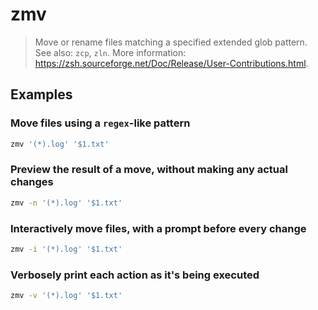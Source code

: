 # zmv

> Move or rename files matching a specified extended glob pattern. See also: `zcp`, `zln`. More information: <https://zsh.sourceforge.net/Doc/Release/User-Contributions.html>.

## Examples

### Move files using a `regex`-like pattern

```bash
zmv '(*).log' '$1.txt'
```

### Preview the result of a move, without making any actual changes

```bash
zmv -n '(*).log' '$1.txt'
```

### Interactively move files, with a prompt before every change

```bash
zmv -i '(*).log' '$1.txt'
```

### Verbosely print each action as it's being executed

```bash
zmv -v '(*).log' '$1.txt'
```
